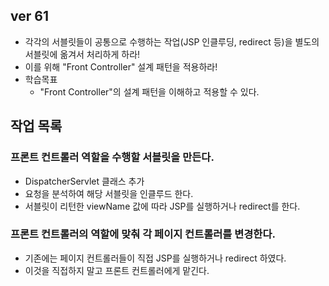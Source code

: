 ## ver 61
- 각각의 서블릿들이 공통으로 수행하는 작업(JSP 인클루딩, redirect 등)을
  별도의 서블릿에 옮겨서 처리하게 하라!
- 이를 위해 "Front Controller" 설계 패턴을 적용하라!
- 학습목표
  - "Front Controller"의 설계 패턴을 이해하고 적용할 수 있다.
  
## 작업 목록 

### 프론트 컨트롤러 역할을 수행할 서블릿을 만든다.
- DispatcherServlet 클래스 추가
- 요청을 분석하여 해당 서블릿을 인클루드 한다.
- 서블릿이 리턴한 viewName 값에 따라 JSP를 실행하거나 redirect를 한다.

### 프론트 컨트롤러의 역할에 맞춰 각 페이지 컨트롤러를 변경한다.
- 기존에는 페이지 컨트롤러들이 직접 JSP를 실행하거나 redirect 하였다.
- 이것을 직접하지 말고 프론트 컨트롤러에게 맡긴다.
 
 
